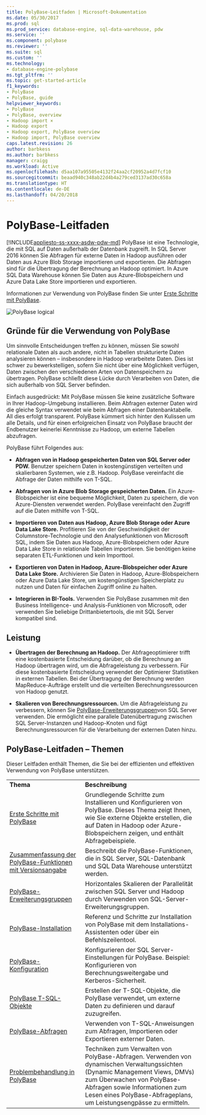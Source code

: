 ```yaml
---
title: PolyBase-Leitfaden | Microsoft-Dokumentation
ms.date: 05/30/2017
ms.prod: sql
ms.prod_service: database-engine, sql-data-warehouse, pdw
ms.service: ''
ms.component: polybase
ms.reviewer: ''
ms.suite: sql
ms.custom: ''
ms.technology:
- database-engine-polybase
ms.tgt_pltfrm: ''
ms.topic: get-started-article
f1_keywords:
- PolyBase
- PolyBase, guide
helpviewer_keywords:
- PolyBase
- PolyBase, overview
- Hadoop import ×
- Hadoop export
- Hadoop export, PolyBase overview
- Hadoop import, PolyBase overview
caps.latest.revision: 26
author: barbkess
ms.author: barbkess
manager: craigg
ms.workload: Active
ms.openlocfilehash: d5aa107a95505e4132f24aa2cf20952a4d7fcf10
ms.sourcegitcommit: beaad940c348ab22d4b4a279ced3137ad30c658a
ms.translationtype: HT
ms.contentlocale: de-DE
ms.lasthandoff: 04/20/2018
---
```

# <a name="polybase-guide"></a>PolyBase-Leitfaden
[!INCLUDE[appliesto-ss-xxxx-asdw-pdw-md](../../includes/appliesto-ss-xxxx-asdw-pdw-md.md)]
  PolyBase ist eine Technologie, die mit SQL auf Daten außerhalb der Datenbank zugreift.  In SQL Server 2016 können Sie Abfragen für externe Daten in Hadoop ausführen oder Daten aus Azure Blob Storage importieren und exportieren. Die Abfragen sind für die Übertragung der Berechnung an Hadoop optimiert. In Azure SQL Data Warehouse können Sie Daten aus Azure-Blobspeichern und Azure Data Lake Store importieren und exportieren.
  
  
 Informationen zur Verwendung von PolyBase finden Sie unter [Erste Schritte mit PolyBase](../../relational-databases/polybase/get-started-with-polybase.md).  
  
 ![PolyBase logical](../../relational-databases/polybase/media/polybase-logical.png "PolyBase logical")  
  
## <a name="why-use-polybase"></a>Gründe für die Verwendung von PolyBase  
Um sinnvolle Entscheidungen treffen zu können, müssen Sie sowohl relationale Daten als auch andere, nicht in Tabellen strukturierte Daten analysieren können – insbesondere in Hadoop verarbeitete Daten. Dies ist schwer zu bewerkstelligen, sofern Sie nicht über eine Möglichkeit verfügen, Daten zwischen den verschiedenen Arten von Datenspeichern zu übertragen. PolyBase schließt diese Lücke durch Verarbeiten von Daten, die sich außerhalb von SQL Server befinden.  
  
Einfach ausgedrückt: Mit PolyBase müssen Sie keine zusätzliche Software in Ihrer Hadoop-Umgebung installieren. Beim Abfragen externer Daten wird die gleiche Syntax verwendet wie beim Abfragen einer Datenbanktabelle. All dies erfolgt transparent. PolyBase kümmert sich hinter den Kulissen um alle Details, und für einen erfolgreichen Einsatz von PolyBase braucht der Endbenutzer keinerlei Kenntnisse zu Hadoop, um externe Tabellen abzufragen. 
  
 PolyBase führt Folgendes aus:  
  
-   **Abfragen von in Hadoop gespeicherten Daten von SQL Server oder PDW.** Benutzer speichern Daten in kostengünstigen verteilten und skalierbaren Systemen, wie z.B. Hadoop. PolyBase vereinfacht die Abfrage der Daten mithilfe von T-SQL.  
  
-   **Abfragen von in Azure Blob Storage gespeicherten Daten.** Ein Azure-Blobspeicher ist eine bequeme Möglichkeit, Daten zu speichern, die von Azure-Diensten verwendet werden.  PolyBase vereinfacht den Zugriff auf die Daten mithilfe von T-SQL.  
  
-   **Importieren von Daten aus Hadoop, Azure Blob Storage oder Azure Data Lake Store.** Profitieren Sie von der Geschwindigkeit der Columnstore-Technologie und den Analysefunktionen von Microsoft SQL, indem Sie Daten aus Hadoop, Azure-Blobspeichern oder Azure Data Lake Store in relationale Tabellen importieren. Sie benötigen keine separaten ETL-Funktionen und kein Importtool.  

-   **Exportieren von Daten in Hadoop, Azure-Blobspeicher oder Azure Data Lake Store.** Archivieren Sie Daten in Hadoop, Azure-Blobspeichern oder Azure Data Lake Store, um kostengünstigen Speicherplatz zu nutzen und Daten für einfachen Zugriff online zu halten.  
  
-   **Integrieren in BI-Tools.** Verwenden Sie PolyBase zusammen mit den Business Intelligence- und Analysis-Funktionen von Microsoft, oder verwenden Sie beliebige Drittanbietertools, die mit SQL Server kompatibel sind.  
  
## <a name="performance"></a>Leistung  
  
-   **Übertragen der Berechnung an Hadoop.** Der Abfrageoptimierer trifft eine kostenbasierte Entscheidung darüber, ob die Berechnung an Hadoop übertragen wird, um die Abfrageleistung zu verbessern.  Für diese kostenbasierte Entscheidung verwendet der Optimierer Statistiken in externen Tabellen. Bei der Übertragung der Berechnung werden MapReduce-Aufträge erstellt und die verteilten Berechnungsressourcen von Hadoop genutzt.  
  
-   **Skalieren von Berechnungsressourcen.** Um die Abfrageleistung zu verbessern, können Sie [PolyBase-Erweiterungsgruppen](../../relational-databases/polybase/polybase-scale-out-groups.md)von SQL Server verwenden. Die ermöglicht eine parallele Datenübertragung zwischen SQL Server-Instanzen und Hadoop-Knoten und fügt Berechnungsressourcen für die Verarbeitung der externen Daten hinzu.  
  
## <a name="polybase-guide-topics"></a>PolyBase-Leitfaden – Themen  
 Dieser Leitfaden enthält Themen, die Sie bei der effizienten und effektiven Verwendung von PolyBase unterstützen.  
  
|||  
|-|-|  
|**Thema**|**Beschreibung**|  
|[Erste Schritte mit PolyBase](../../relational-databases/polybase/get-started-with-polybase.md)|Grundlegende Schritte zum Installieren und Konfigurieren von PolyBase. Dieses Thema zeigt Ihnen, wie Sie externe Objekte erstellen, die auf Daten in Hadoop oder Azure-Blobspeichern zeigen, und enthält Abfragebeispiele.|  
|[Zusammenfassung der PolyBase-Funktionen mit Versionsangabe](../../relational-databases/polybase/polybase-versioned-feature-summary.md)|Beschreibt die PolyBase-Funktionen, die in SQL Server, SQL-Datenbank und SQL Data Warehouse unterstützt werden.|  
|[PolyBase-Erweiterungsgruppen](../../relational-databases/polybase/polybase-scale-out-groups.md)|Horizontales Skalieren der Parallelität zwischen SQL Server und Hadoop durch Verwenden von SQL-Server-Erweiterungsgruppen.|  
|[PolyBase-Installation](../../relational-databases/polybase/polybase-installation.md)|Referenz und Schritte zur Installation von PolyBase mit dem Installations-Assistenten oder über ein Befehlszeilentool.|  
|[PolyBase-Konfiguration](../../relational-databases/polybase/polybase-configuration.md)|Konfigurieren der SQL Server-Einstellungen für PolyBase.  Beispiel: Konfigurieren von Berechnungsweitergabe und Kerberos-Sicherheit.|  
|[PolyBase T-SQL-Objekte](../../relational-databases/polybase/polybase-t-sql-objects.md)|Erstellen der T-SQL-Objekte, die PolyBase verwendet, um externe Daten zu definieren und darauf zuzugreifen.|  
|[PolyBase-Abfragen](../../relational-databases/polybase/polybase-queries.md)|Verwenden von T-SQL-Anweisungen zum Abfragen, Importieren oder Exportieren externer Daten.|  
|[Problembehandlung in PolyBase](../../relational-databases/polybase/polybase-troubleshooting.md)|Techniken zum Verwalten von PolyBase-Abfragen. Verwenden von dynamischen Verwaltungssichten (Dynamic Management Views, DMVs) zum Überwachen von PolyBase-Abfragen sowie Informationen zum Lesen eines PolyBase-Abfrageplans, um Leistungsengpässe zu ermitteln.|  
  
  
